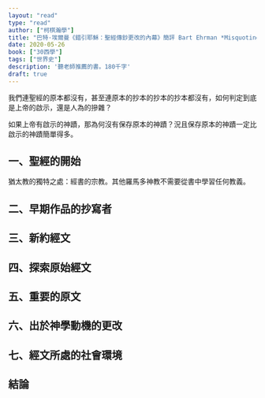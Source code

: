 ```yaml
---
layout: "read"
type: "read"
author: ["柯棋瀚學"]
title: "巴特·埃爾曼《錯引耶穌：聖經傳鈔更改的內幕》簡評 Bart Ehrman *Misquoting Jesus: The Story Behind Who Changed the Bible and Why* "
date: 2020-05-26
book: ["30西學"]
tags: ["世界史"]
description: '聽老師推薦的書。180千字'
draft: true
---
```


我們連聖經的原本都沒有，甚至連原本的抄本的抄本的抄本都沒有，如何判定到底是上帝的啟示，還是人為的摻雜？

如果上帝有啟示的神蹟，那為何沒有保存原本的神蹟？況且保存原本的神蹟一定比啟示的神蹟簡單得多。

## 一、聖經的開始

猶太教的獨特之處：經書的宗教。其他羅馬多神教不需要從書中學習任何教義。









## 二、早期作品的抄寫者

## 三、新約經文

## 四、探索原始經文

## 五、重要的原文

## 六、出於神學動機的更改

## 七、經文所處的社會環境

## 結論















